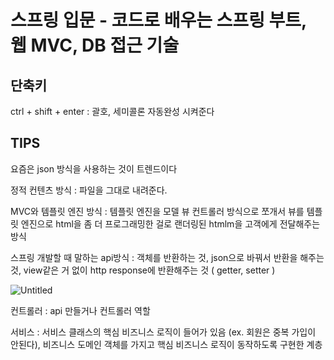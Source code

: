 # 스프링 입문 - 코드로 배우는 스프링 부트, 웹 MVC, DB 접근 기술

## 단축키
ctrl + shift + enter : 괄호, 세미콜론 자동완성 시켜준다



## TIPS

요즘은 json 방식을 사용하는 것이 트렌드이다

정적 컨텐츠 방식 : 파일을 그대로 내려준다.

MVC와 템플릿 엔진 방식 : 템플릿 엔진을 모델 뷰 컨트롤러 방식으로 쪼개서 뷰를 
템플릿 엔진으로 html을 좀 더 프로그래밍한 걸로 랜더링된 htmlm을 고객에게 전달해주는 방식

스프링 개발할 때 말하는 api방식 : 객체를 반환하는 것, json으로 바꿔서 반환을 해주는 것, 
view같은 거 없이 http response에 반환해주는 것 ( getter, setter )

![Untitled](https://user-images.githubusercontent.com/89967897/136702447-dda69bf7-452f-468a-bfc2-aa126366b21b.png)

컨트롤러 : api 만들거나 컨트롤러 역할 

서비스 : 서비스 클래스의 핵심 비즈니스 로직이 들어가 있음 (ex. 회원은 중복 가입이 안된다),
비즈니스 도메인 객체를 가지고 핵심 비즈니스 로직이 동작하도록 구현한 계층
